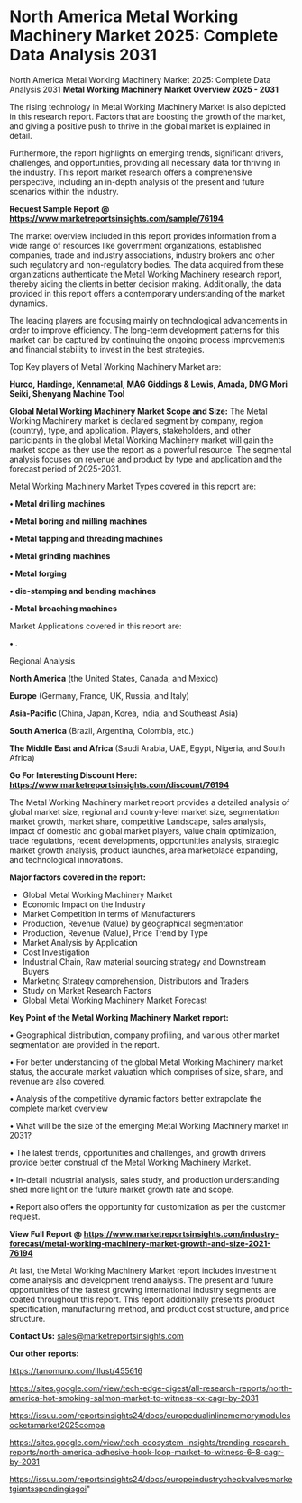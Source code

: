 # North America Metal Working Machinery Market 2025: Complete Data Analysis 2031
North America Metal Working Machinery Market 2025: Complete Data Analysis 2031
<Strong> Metal Working Machinery Market Overview 2025 - 2031</strong>

The rising technology in Metal Working Machinery Market is also depicted in this research report. Factors that are boosting the growth of the market, and giving a positive push to thrive in the global market is explained in detail.

Furthermore, the report highlights on emerging trends, significant drivers, challenges, and opportunities, providing all necessary data for thriving in the industry. This report market research offers a comprehensive perspective, including an in-depth analysis of the present and future scenarios within the industry.

<strong>Request Sample Report @ <a href=https://www.marketreportsinsights.com/sample/76194>https://www.marketreportsinsights.com/sample/76194</a></strong>

The market overview included in this report provides information from a wide range of resources like government organizations, established companies, trade and industry associations, industry brokers and other such regulatory and non-regulatory bodies. The data acquired from these organizations authenticate the Metal Working Machinery research report, thereby aiding the clients in better decision making. Additionally, the data provided in this report offers a contemporary understanding of the market dynamics.

The leading players are focusing mainly on technological advancements in order to improve efficiency. The long-term development patterns for this market can be captured by continuing the ongoing process improvements and financial stability to invest in the best strategies.

Top Key players of Metal Working Machinery Market are:

<strong>Hurco, Hardinge, Kennametal, MAG Giddings & Lewis, Amada, DMG Mori Seiki, Shenyang Machine Tool</strong>

<strong><b>Global Metal Working Machinery Market Scope and Size:</b></strong>
The Metal Working Machinery market is declared segment by company, region (country), type, and application. Players, stakeholders, and other participants in the global Metal Working Machinery market will gain the market scope as they use the report as a powerful resource. The segmental analysis focuses on revenue and product by type and application and the forecast period of 2025-2031.

Metal Working Machinery Market Types covered in this report are:

<strong>• Metal drilling machines

• Metal boring and milling machines

• Metal tapping and threading machines

• Metal grinding machines

• Metal forging

• die-stamping and bending machines

• Metal broaching machines</strong>

Market Applications covered in this report are:

<strong>• .</strong> 

Regional Analysis

<strong>North America</strong> (the United States, Canada, and Mexico)

<strong>Europe</strong> (Germany, France, UK, Russia, and Italy)

<strong>Asia-Pacific</strong> (China, Japan, Korea, India, and Southeast Asia)

<strong>South America</strong> (Brazil, Argentina, Colombia, etc.)

<strong>The Middle East and Africa</strong> (Saudi Arabia, UAE, Egypt, Nigeria, and South Africa)

<strong>Go For Interesting Discount Here: <a href=https://www.marketreportsinsights.com/discount/76194>https://www.marketreportsinsights.com/discount/76194</a></strong>

The Metal Working Machinery market report provides a detailed analysis of global market size, regional and country-level market size, segmentation market growth, market share, competitive Landscape, sales analysis, impact of domestic and global market players, value chain optimization, trade regulations, recent developments, opportunities analysis, strategic market growth analysis, product launches, area marketplace expanding, and technological innovations.

<strong><b>Major factors covered in the report:</b></strong>
<ul>
  <li>Global Metal Working Machinery Market </li>
  <li>Economic Impact on the Industry</li>
  <li>Market Competition in terms of Manufacturers</li>
  <li>Production, Revenue (Value) by geographical segmentation</li>
  <li>Production, Revenue (Value), Price Trend by Type</li>
  <li>Market Analysis by Application</li>
  <li>Cost Investigation</li>
  <li>Industrial Chain, Raw material sourcing strategy and Downstream Buyers</li>
  <li>Marketing Strategy comprehension, Distributors and Traders</li>
  <li>Study on Market Research Factors</li>
  <li>Global Metal Working Machinery Market Forecast</li>
</ul>

<strong><b>Key Point of the Metal Working Machinery Market report:</b></strong>

• Geographical distribution, company profiling, and various other market segmentation are provided in the report.

• For better understanding of the global Metal Working Machinery market status, the accurate market valuation which comprises of size, share, and revenue are also covered.

• Analysis of the competitive dynamic factors better extrapolate the complete market overview

• What will be the size of the emerging Metal Working Machinery market in 2031?

• The latest trends, opportunities and challenges, and growth drivers provide better construal of the Metal Working Machinery Market.

• In-detail industrial analysis, sales study, and production understanding shed more light on the future market growth rate and scope.

• Report also offers the opportunity for customization as per the customer request.

<strong><b>View Full Report @ <a href=https://www.marketreportsinsights.com/industry-forecast/metal-working-machinery-market-growth-and-size-2021-76194>https://www.marketreportsinsights.com/industry-forecast/metal-working-machinery-market-growth-and-size-2021-76194</a></b></strong>


At last, the Metal Working Machinery Market report includes investment come analysis and development trend analysis. The present and future opportunities of the fastest growing international industry segments are coated throughout this report. This report additionally presents product specification, manufacturing method, and product cost structure, and price structure.

<strong>Contact Us:</strong>
sales@marketreportsinsights.com

<strong>Our other reports:</strong>

<a href=https://tanomuno.com/illust/455616>https://tanomuno.com/illust/455616</a>

<a href=https://sites.google.com/view/tech-edge-digest/all-research-reports/north-america-hot-smoking-salmon-market-to-witness-xx-cagr-by-2031>https://sites.google.com/view/tech-edge-digest/all-research-reports/north-america-hot-smoking-salmon-market-to-witness-xx-cagr-by-2031</a>

<a href=https://issuu.com/reportsinsights24/docs/europedualinlinememorymodulesocketsmarket2025compa>https://issuu.com/reportsinsights24/docs/europedualinlinememorymodulesocketsmarket2025compa</a>

<a href=https://sites.google.com/view/tech-ecosystem-insights/trending-research-reports/north-america-adhesive-hook-loop-market-to-witness-6-8-cagr-by-2031>https://sites.google.com/view/tech-ecosystem-insights/trending-research-reports/north-america-adhesive-hook-loop-market-to-witness-6-8-cagr-by-2031</a>

<a href=https://issuu.com/reportsinsights24/docs/europeindustrycheckvalvesmarketgiantsspendingisgoi>https://issuu.com/reportsinsights24/docs/europeindustrycheckvalvesmarketgiantsspendingisgoi</a>"
